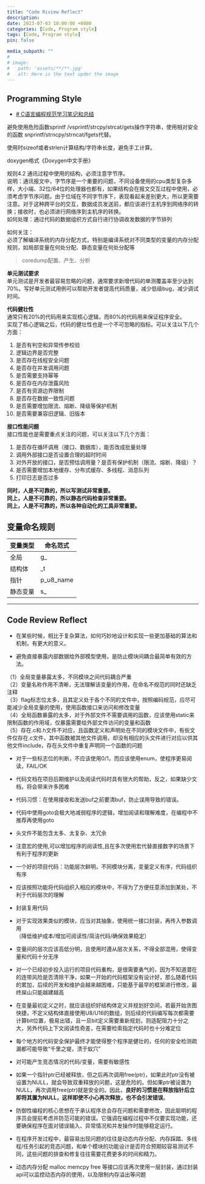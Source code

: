 ```yaml
---
title: "Code Riview Reflect"
description: 
date: 2023-07-03 10:00:00 +0800
categories: [Code, Program style]
tags: [Code, Program style]
pin: false

media_subpath: ""
#
# image:
#   path: 'assets/**/**.jpg'
#   alt: Here is the text upder the image
---
```


## Programming Style
- [# C语言编程规范学习笔记和总结](https://blog.csdn.net/GUA8122HOU/article/details/125888744)

避免使用危险函数sprintf /vsprintf/strcpy/strcat/gets操作字符串，使用相对安全的函数 snprintf/strncpy/strncat/fgets代替。
 
使用时sizeof或者strlen计算结构/字符串长度，避免手工计算。
 
doxygen格式《Doxygen中文手册》

规则4.2 通讯过程中使用的结构，必须注意字节序。  
说明：通讯报文中，字节序是一个重要的问题，不同设备使用的cpu类型复杂多样，大小端、32位/64位的处理器也都有，如果结构会在报文交互过程中使用，必须考虑字节序问题。由于位域在不同字节序下，表现看起来差别更大，所以更需要注意。对于这种跨平台的交互，数据成员发送前，都应该进行主机序到网络序的转换；接收时，也必须进行网络序到主机序的转换。  
如何处理：通过代码的数据组织方式自行进行协调收发数据的字节排列

如何关注：  
必须了解编译系统的内存分配方式，特别是编译系统对不同类型的变量的内存分配规则，如局部变量在何处分配、静态变量在何处分配等
>coredump配置、产生、分析

**单元测试要求**  
单元测试是开发者最容易忽略的问题，通常要求新增代码的单测覆盖率至少达到70%。写好单元测试用例可以帮助开发者提高代码质量，减少低级bug，减少调试时间。

**代码健壮性**  
通常只有20%的代码用来实现核心逻辑，而80%的代码用来保证程序安全。  
实现了核心逻辑之后，代码的健壮性也是一个不可忽略的指标。可以关注以下几个方面：  
1.  是否有判空和异常传参校验
2.  逻辑边界是否完整
3.  是否存在线程安全问题
4.  是否存在并发调用问题
5.  是否需要支持幂等
6.  是否存在内存泄露风险
7.  是否有资源边界限制
8.  是否存在数据一致性问题
9.  是否需要增加限流、熔断、降级等保护机制
10.  是否需要兼容旧逻辑、旧版本

**接口性能问题**  
接口性能也是需要重点关注的问题，可以关注以下几个方面：  
1.  是否存在循环调用（接口、数据库），能否改成批量处理
2.  调用外部接口是否设置合理的超时时间
3.  对外开放的接口，是否预估调用量？是否有保护机制（限流、熔断、降级）？
4.  是否需要增加本地缓存、分布式缓存、多线程、消息队列
5.  打印日志是否过多

**同时，人是不可靠的，所以写测试非常重要。**  
**同上，人是不可靠的，所以静态代码检查非常重要。**  
**同上，人是不可靠的，所以各种自动化的工具非常重要。**  

## 变量命名规则

| 变量类型 | 命名范式 |
|--|--|
| 全局  | g_ |
| 结构体 | _t |
| 指针 | p_u8_name |
| 静态变量 | s_ |

***

## Code Review Reflect

- 在某些时候，相比于复杂算法，如何巧妙地设计和实现一些更加基础的算法和机制，有更大的意义。

- 避免直接暴露内部数据给外部模型使用，是防止模块间耦合最简单有效的方法。  

（1）全局变量暴露太多，不同模块之间代码耦合严重  
（2）变量名称作用不清晰，无法理解该变量的作用，在命名不规范的同时还缺乏注释  
（3）flag标志位太多，且其定义处于各个不同的文件中，按照编码规范，应尽可能减少全局变量的使用，使用函数接口来访问和修改变量  
（4）全局函数暴露的太多，对于外部文件不需要调用的函数，应该使用static来限制函数的作用域，仅暴露需要给外部文件访问的变量和函数  
（5）存在.c和.h文件不对应，且函数定义和声明处在不同的模块文件中，有些文件仅存在.c文件，其中函数被其他文件调用，却没有相应的头文件进行对应以供其他文件include，存在头文件中重复声明同一个函数的问题  

- 对于一些标志位的判断，不应该使用0/1，而应该使用enum，使程序更易阅读，FAIL/OK

- 代码文档在项目后期维护以及阅读代码时具有很大的帮助，反之，如果缺少文档，将会带来许多困难

- 代码习惯：在使用接收和发送buf之前要清buf，防止误用导致的错误。

- 代码中使用goto会极大地减弱程序的逻辑，增加阅读和理解难度，在编程中不推荐再使用goto

- 头文件不能包含太多、太复杂、太冗余

- 注意宏的使用,可以增加程序的阅读性,且在多次使用宏代替直接数字的场景下有利于程序的更新

- 一个好的项目代码：功能层次鲜明，不同模块分离，变量定义有序，代码组织有序

- 应该按照功能将代码组织入相应的模块中，不得为了方便任意添加到某处，不利于代码层次的理解

- 封装复用代码

- 对于实现效果类似的模块，应当对其抽象，使用统一接口封装，再传入参数调用  
（降低维护成本/增加可阅读性/简洁代码/确保效果稳定）

- 变量间的层次应该高低分明，且使用时遵从层次关系，不得全部混用，使得变量和代码十分无序

- 对一个已经初步投入运行的项目代码重构，是很需要勇气的，因为不知道潜在的连带风险是否清除干净，如果一开始的代码框架没有设计好，那么随着代码的累加，后续的开发和维护会越来越困难，只能基于最早的框架进行修改，最终屎山只能越建越高

- 在变量最初定义之时，就应该组织好结构体定义并规划好空间，若最开始贪图快捷，不定义结构体直接使用U8/U16的数组，则后续的代码编写每次都需要计算bit位置，极易出错，且一旦bit定义需要重新规划，则适配阻力十分之大，另外代码上下文阅读性奇差，在需要检索指定代码时也十分难定位

- 每个地方的代码安全保护最终才能使得整个程序是健壮的，任何的安全检测疏漏都可能导致“千里之堤，溃于蚁穴”

- 对可能产生竞态情况的代码/变量，需要有敏感性

- 如果一个指针ptr已经被释放，但之后再次调用free(ptr)，如果此时ptr没有被设置为NULL，就会导致双重释放的问题，这是危险的。但如果ptr被设置为NULL，再次调用free(ptr)就是安全的。因此，**良好的习惯是在释放指针后立即将其置为NULL，这样即使不小心再次释放，也不会引发错误**。

- 防御性编程的核心思想在于承认程序总会存在问题和需要修改，因此聪明的程序员会提前考虑并防范可能的错误。它强调在编程过程中不仅要实现功能，还要确保程序在面对错误输入、异常情况和并发操作时能够稳定运行。 

- 在程序开发过程中，最容易出现问题的往往是动态内存分配、内存踩踏、多线程/任务引起的竞态问题，和单个模块的功能设计是否符合预期较容易测试不同，这些问题的排查和修复往往需要花费更多的时间和精力。

- 动态内存分配 malloc memcpy  free 等接口应该再次使用一层封装，通过封装api可以监控动态内存的使用，以及限制内存溢出等问题
